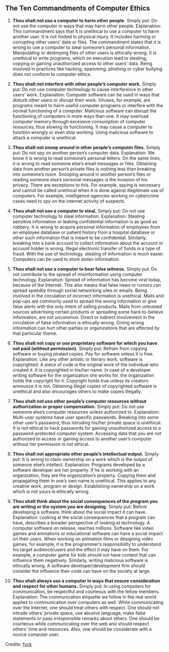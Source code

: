 ## The Ten Commandments of Computer Ethics

1. **Thou shalt not use a computer to harm other people.**
   Simply put: Do not use the computer in ways that may harm other people.
   Explanation: This commandment says that it is unethical to use a computer to harm another user. It is not limited to physical injury. It includes harming or corrupting other users’ data or files. The commandment states that it is wrong to use a computer to steal someone’s personal information. Manipulating or destroying files of other users is ethically wrong. It is unethical to write programs, which on execution lead to stealing, copying or gaining unauthorized access to other users’ data. Being involved in practices like hacking, spamming, phishing or cyber bullying does not conform to computer ethics.

2. **Thou shalt not interfere with other people’s computer work.**
   Simply put: Do not use computer technology to cause interference in other users’ work.
   Explanation: Computer software can be used in ways that disturb other users or disrupt their work. Viruses, for example, are programs meant to harm useful computer programs or interfere with the normal functioning of a computer. Malicious software can disrupt the functioning of computers in more ways than one. It may overload computer memory through excessive consumption of computer resources, thus slowing its functioning. It may cause a computer to function wrongly or even stop working. Using malicious software to attack a computer is unethical.

3. **Thou shalt not snoop around in other people’s computer files.**
   Simply put: Do not spy on another person’s computer data.
   Explanation: We know it is wrong to read someone’s personal letters. On the same lines, it is wrong to read someone else’s email messages or files. Obtaining data from another person’s private files is nothing less than breaking into someone’s room. Snooping around in another person’s files or reading someone else’s personal messages is the invasion of his privacy. There are exceptions to this. For example, spying is necessary and cannot be called unethical when it is done against illegitimate use of computers. For example, intelligence agencies working on cybercrime cases need to spy on the internet activity of suspects.

4. **Thou shalt not use a computer to steal.**
   Simply put: Do not use computer technology to steal information.
   Explanation: Stealing sensitive information or leaking confidential information is as good as robbery. It is wrong to acquire personal information of employees from an employee database or patient history from a hospital database or other such information that is meant to be confidential. Similarly, breaking into a bank account to collect information about the account or account holder is wrong. Illegal electronic transfer of funds is a type of fraud. With the use of technology, stealing of information is much easier. Computers can be used to store stolen information.

5. **Thou shalt not use a computer to bear false witness.**
   Simply put: Do not contribute to the spread of misinformation using computer technology.
   Explanation: Spread of information has become viral today, because of the Internet. This also means that false news or rumors can spread speedily through social networking sites or emails. Being involved in the circulation of incorrect information is unethical. Mails and pop-ups are commonly used to spread the wrong information or give false alerts with the only intent of selling products. Mails from untrusted sources advertising certain products or spreading some hard-to-believe information, are not uncommon. Direct or indirect involvement in the circulation of false information is ethically wrong. Giving wrong information can hurt other parties or organizations that are affected by that particular theme.

6. **Thou shalt not copy or use proprietary software for which you have not paid (without permission).**
   Simply put: Refrain from copying software or buying pirated copies. Pay for software unless it is free.
   Explanation: Like any other artistic or literary work, software is copyrighted. A piece of code is the original work of the individual who created it. It is copyrighted in his/her name. In case of a developer writing software for the organization she works for, the organization holds the copyright for it. Copyright holds true unless its creators announce it is not. Obtaining illegal copies of copyrighted software is unethical and also encourages others to make copies illegally.

7. **Thou shalt not use other people’s computer resources without authorization or proper compensation.**
   Simply put: Do not use someone else’s computer resources unless authorized to.
   Explanation: Multi-user systems have user specific passwords. Breaking into some other user’s password, thus intruding his/her private space is unethical. It is not ethical to hack passwords for gaining unauthorized access to a password-protected computer system. Accessing data that you are not authorized to access or gaining access to another user’s computer without her permission is not ethical.

8. **Thou shalt not appropriate other people’s intellectual output.**
   Simply put: It is wrong to claim ownership on a work which is the output of someone else’s intellect.
   Explanation: Programs developed by a software developer are her property. If he is working with an organization, they are the organization’s property. Copying them and propagating them in one’s own name is unethical. This applies to any creative work, program or design. Establishing ownership on a work which is not yours is ethically wrong.

9. **Thou shalt think about the social consequences of the program you are writing or the system you are designing.**
   Simply put: Before developing a software, think about the social impact it can have.
   Explanation: Looking at the social consequences that a program can have, describes a broader perspective of looking at technology. A computer software on release, reaches millions. Software like video games and animations or educational software can have a social impact on their users. When working on animation films or designing video games, for example, it is the programmer’s responsibility to understand his target audience/users and the effect it may have on them. For example, a computer game for kids should not have content that can influence them negatively. Similarly, writing malicious software is ethically wrong. A software developer/development firm should consider the influence their code can have on the society at large.

10. **Thou shalt always use a computer in ways that ensure consideration and respect for other humans.**
    Simply put: In using computers for communication, be respectful and courteous with the fellow members.
    Explanation: The communication etiquette we follow in the real world applies to communication over computers as well. While communicating over the Internet, one should treat others with respect. One should not intrude others’ private space, use abusive language, make false statements or pass irresponsible remarks about others. One should be courteous while communicating over the web and should respect others’ time and resources. Also, one should be considerate with a novice computer user.

Credits: [fvck](https://fvck.in/ten-commandmends/)
